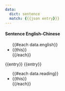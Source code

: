 ```yaml
---
data:
  dict: sentence
  match: {{{json entry}}}
---
```


#### Sentence English-Chinese

<ul>
  {{#each data.english}}
  <li> {{this}} </li>
  {{/each}}
</ul>

<!-- separator -->

<div>
  <span class="font-zh-simp"> {{entry}} </span>
  <x-speak-button class="speak-item--1"> {{entry}} </x-speak-button>
</div>

<ul>
  {{#each data.reading}}
  <li> {{this}} </li>
  {{/each}}
</ul>
